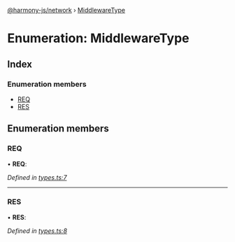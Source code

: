 [@harmony-js/network](../globals.md) › [MiddlewareType](middlewaretype.md)

# Enumeration: MiddlewareType

## Index

### Enumeration members

* [REQ](middlewaretype.md#req)
* [RES](middlewaretype.md#res)

## Enumeration members

###  REQ

• **REQ**:

*Defined in [types.ts:7](https://github.com/FireStack-Lab/Harmony-sdk-core/blob/ffbbffb/packages/harmony-network/src/types.ts#L7)*

___

###  RES

• **RES**:

*Defined in [types.ts:8](https://github.com/FireStack-Lab/Harmony-sdk-core/blob/ffbbffb/packages/harmony-network/src/types.ts#L8)*
